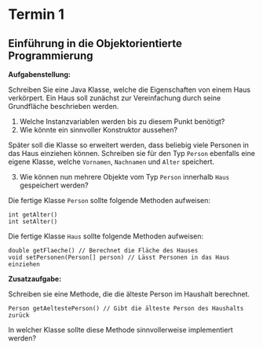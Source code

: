 # Termin 1

## Einführung in die Objektorientierte Programmierung

__Aufgabenstellung:__

Schreiben Sie eine Java Klasse, welche die Eigenschaften von einem Haus verkörpert. Ein Haus soll zunächst zur Vereinfachung durch seine Grundfläche beschrieben werden.

  1. Welche Instanzvariablen werden bis zu diesem Punkt benötigt?
  2. Wie könnte ein sinnvoller Konstruktor aussehen?

Später soll die Klasse so erweitert werden, dass beliebig viele Personen in das Haus einziehen können. Schreiben sie für den Typ `Person` ebenfalls eine eigene Klasse, welche `Vornamen`, `Nachnamen` und `Alter` speichert.

  3. Wie können nun mehrere Objekte vom Typ `Person` innerhalb `Haus` gespeichert werden?

Die fertige Klasse `Person` sollte folgende Methoden aufweisen:

    int getAlter()
    int setAlter()

Die fertige Klasse `Haus` sollte folgende Methoden aufweisen:

    double getFlaeche() // Berechnet die Fläche des Hauses
    void setPersonen(Person[] person) // Lässt Personen in das Haus einziehen


__Zusatzaufgabe:__

Schreiben sie eine Methode, die die älteste Person im Haushalt berechnet.

    Person getAeltestePerson() // Gibt die älteste Person des Haushalts zurück

In welcher Klasse sollte diese Methode sinnvollerweise implementiert werden?





